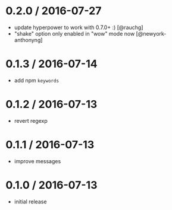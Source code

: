 
0.2.0 / 2016-07-27
==================

  * update hyperpower to work with 0.7.0+ :) [@rauchg]
  * "shake" option only enabled in "wow" mode now [@newyork-anthonyng]

0.1.3 / 2016-07-14
==================

  * add npm `keywords`

0.1.2 / 2016-07-13
==================

  * revert regexp

0.1.1 / 2016-07-13
==================

  * improve messages

0.1.0 / 2016-07-13
==================

  * initial release


